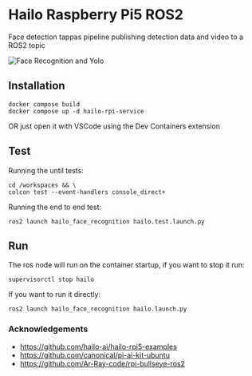 # Hailo Raspberry Pi5 ROS2 
Face detection tappas pipeline publishing detection data and video to a ROS2 topic

![Face Recognition and Yolo](face_recognition.gif)

## Installation
```
docker compose build
docker compose up -d hailo-rpi-service
```
OR just open it with VSCode using the Dev Containers extension

## Test
Running the until tests:
```
cd /workspaces && \
colcon test --event-handlers console_direct+
```
Running the end to end test:
```
ros2 launch hailo_face_recognition hailo.test.launch.py
```

## Run
The ros node will run on the container startup, if you want to stop it run:
```
supervisorctl stop hailo
```
If you want to run it directly:
```
ros2 launch hailo_face_recognition hailo.launch.py
```

### Acknowledgements
* https://github.com/hailo-ai/hailo-rpi5-examples
* https://github.com/canonical/pi-ai-kit-ubuntu
* https://github.com/Ar-Ray-code/rpi-bullseye-ros2